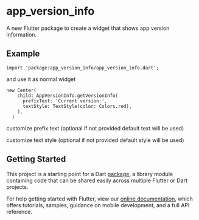 # app_version_info

A new Flutter package to create a widget that shows app version information.


## Example
    import 'package:app_version_info/app_version_info.dart';

and use it as normal widget

    new Center(
        child: AppVersionInfo.getVersionInfo(
          prefixText: 'Current version:',
          textStyle: TextStyle(color: Colors.red),
        ),
      )

 customize prefix text (optional if not provided default text will be used)

 customize text style (optional if not provided default style will be used)


## Getting Started

This project is a starting point for a Dart
[package](https://flutter.dev/developing-packages/),
a library module containing code that can be shared easily across
multiple Flutter or Dart projects.

For help getting started with Flutter, view our 
[online documentation](https://flutter.dev/docs), which offers tutorials, 
samples, guidance on mobile development, and a full API reference.
